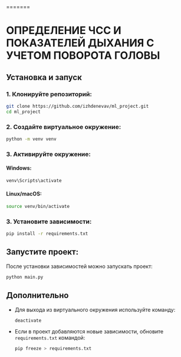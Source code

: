 =======
# ОПРЕДЕЛЕНИЕ ЧСС И ПОКАЗАТЕЛЕЙ ДЫХАНИЯ С УЧЕТОМ ПОВОРОТА ГОЛОВЫ

## Установка и запуск

### 1. Клонируйте репозиторий:
   ```sh
   git clone https://github.com/izhdenevav/ml_project.git
   cd ml_project
   ```

### 2. Создайте виртуальное окружение:

```sh
python -m venv venv
```

### 3. Активируйте окружение:

#### Windows:
```sh
venv\Scripts\activate
```

#### Linux/macOS:
```sh
source venv/bin/activate
```

### 3. Установите зависимости:

```sh
pip install -r requirements.txt
```

## Запустите проект:

После установки зависимостей можно запускать проект:

```sh
python main.py
```

## Дополнительно

- Для выхода из виртуального окружения используйте команду:
  ```sh
  deactivate
  ```
- Если в проект добавляются новые зависимости, обновите `requirements.txt` командой:
  ```sh
  pip freeze > requirements.txt



